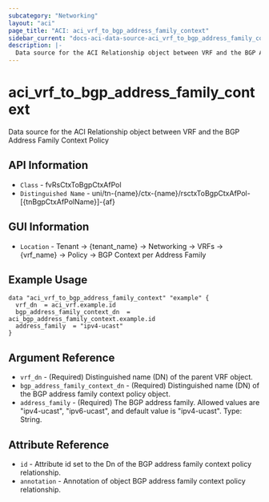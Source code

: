 ```yaml
---
subcategory: "Networking"
layout: "aci"
page_title: "ACI: aci_vrf_to_bgp_address_family_context"
sidebar_current: "docs-aci-data-source-aci_vrf_to_bgp_address_family_context"
description: |-
  Data source for the ACI Relationship object between VRF and the BGP Address Family Context Policy
---
```


# aci_vrf_to_bgp_address_family_context #

Data source for the ACI Relationship object between VRF and the BGP Address Family Context Policy

## API Information ##

* `Class` - fvRsCtxToBgpCtxAfPol
* `Distinguished Name` - uni/tn-{name}/ctx-{name}/rsctxToBgpCtxAfPol-[{tnBgpCtxAfPolName}]-{af}

## GUI Information ##

* `Location` - Tenant -> {tenant_name} -> Networking -> VRFs -> {vrf_name} -> Policy -> BGP Context per Address Family

## Example Usage ##

```hcl
data "aci_vrf_to_bgp_address_family_context" "example" {
  vrf_dn  = aci_vrf.example.id
  bgp_address_family_context_dn  = aci_bgp_address_family_context.example.id
  address_family  = "ipv4-ucast"
}
```

## Argument Reference ##

* `vrf_dn` - (Required) Distinguished name (DN) of the parent VRF object.
* `bgp_address_family_context_dn` - (Required) Distinguished name (DN) of the BGP  address family context policy object.
* `address_family` - (Required) The BGP address family. Allowed values are "ipv4-ucast", "ipv6-ucast", and default value is "ipv4-ucast". Type: String.

## Attribute Reference ##
* `id` - Attribute id set to the Dn of the BGP address family context policy relationship.
* `annotation` - Annotation of object BGP address family context policy relationship.
